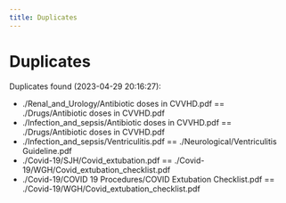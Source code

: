 ```yaml
---
title: Duplicates
---
```


# Duplicates

Duplicates found (2023-04-29 20:16:27):

- ./Renal_and_Urology/Antibiotic doses in CVVHD.pdf == ./Drugs/Antibiotic doses in CVVHD.pdf
- ./Infection_and_sepsis/Antibiotic doses in CVVHD.pdf == ./Drugs/Antibiotic doses in CVVHD.pdf
- ./Infection_and_sepsis/Ventriculitis.pdf == ./Neurological/Ventriculitis Guideline.pdf
- ./Covid-19/SJH/Covid_extubation.pdf == ./Covid-19/WGH/Covid_extubation_checklist.pdf
- ./Covid-19/COVID 19 Procedures/COVID Extubation Checklist.pdf == ./Covid-19/WGH/Covid_extubation_checklist.pdf